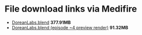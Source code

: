 # File download links via Medifire
* [DoreanLabs.blend](https://www.mediafire.com/file/ky0o28r6nc6zfuw/DoreanLabs.blend/file) **377.91MB**
* [DoreanLabs.blend (episode ~4 preview render)](https://www.mediafire.com/file/fbkc54wwdy0v9tq/DoreanLabs.blend/file) **91.32MB**
